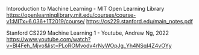 Intoroduction to Machine Learning - MIT Open Learning Library
 https://openlearninglibrary.mit.edu/courses/course-v1:MITx+6.036+1T2019/course/
 https://cs229.stanford.edu/main_notes.pdf

Stanford CS229 Machine Learning 1 - Youtube, Andrew Ng, 2022
 https://www.youtube.com/watch?v=Bl4Feh_Mjvo&list=PLoROMvodv4rNyWOpJg_Yh4NSqI4Z4vOYy

